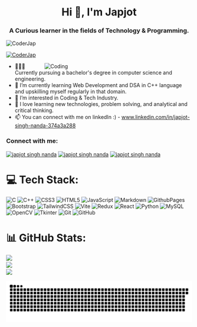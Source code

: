 <h1 align="center">Hi 👋, I'm Japjot </h1>
<h3 align="center">A Curious learner in the fields  of Technology & Programming.</h3>

<p align="left"> <img src="https://komarev.com/ghpvc/?username=CoderJap&label=Profile%20views&color=0e75b6&style=flat" alt="CoderJap" /> </p>

<p align="left"> <a href="https://github.com/ryo-ma/github-profile-trophy"><img src="https://github-profile-trophy.vercel.app/?username=CoderJap" alt="CoderJap" /></a> </p>

<img align="right" alt="Coding" width="400" src = "https://user-images.githubusercontent.com/74038190/212750147-854a394f-fee9-4080-9770-78a4b7ece53f.gif">



- 👨🏻‍🎓 Currently pursuing a bachelor's degree in computer science and engineering.
- 🌱 I’m currently learning Web Development and DSA in C++ language and upskilling myself regularly in that domain.
- 👀 I’m interested in Coding & Tech Industry.
- 💞️ I love learning new technologies, problem solving, and analytical and critical thinking.
- 📫 You can connect with me on linkedIn :) - www.linkedin.com/in/japjot-singh-nanda-374a3a288

<h3 align="left">Connect with me:</h3>
<p align="left">
<a href="https://www.linkedin.com/in/japjot-singh-nanda-374a3a288/" target="blank"><img align="center" src="https://raw.githubusercontent.com/rahuldkjain/github-profile-readme-generator/master/src/images/icons/Social/linked-in-alt.svg" alt="japjot singh nanda" height="30" width="40" /></a>
<a href="https://leetcode.com/CoderJap/" target="blank"><img align="center" src="https://raw.githubusercontent.com/rahuldkjain/github-profile-readme-generator/master/src/images/icons/Social/leet-code.svg" alt="japjot singh nanda" height="30" width="40" /></a>
<a href="https://www.hackerrank.com/profile/japjotwork007" target="blank"><img align="center" src="https://raw.githubusercontent.com/rahuldkjain/github-profile-readme-generator/master/src/images/icons/Social/hackerrank.svg" alt="japjot singh nanda" height="30" width="40" /></a>

</p>

# 💻 Tech Stack:

![C](https://img.shields.io/badge/c-%2300599C.svg?style=for-the-badge&logo=c&logoColor=white) ![C++](https://img.shields.io/badge/c++-%2300599C.svg?style=for-the-badge&logo=c%2B%2B&logoColor=white) ![CSS3](https://img.shields.io/badge/css3-%231572B6.svg?style=for-the-badge&logo=css3&logoColor=white) ![HTML5](https://img.shields.io/badge/html5-%23E34F26.svg?style=for-the-badge&logo=html5&logoColor=white) ![JavaScript](https://img.shields.io/badge/javascript-%23323330.svg?style=for-the-badge&logo=javascript&logoColor=%23F7DF1E) ![Markdown](https://img.shields.io/badge/markdown-%23000000.svg?style=for-the-badge&logo=markdown&logoColor=white) ![GithubPages](https://img.shields.io/badge/github%20pages-121013?style=for-the-badge&logo=github&logoColor=white) ![Bootstrap](https://img.shields.io/badge/bootstrap-%238511FA.svg?style=for-the-badge&logo=bootstrap&logoColor=white) ![TailwindCSS](https://img.shields.io/badge/tailwindcss-%2338B2AC.svg?style=for-the-badge&logo=tailwind-css&logoColor=white) ![Vite](https://img.shields.io/badge/vite-%23646CFF.svg?style=for-the-badge&logo=vite&logoColor=white) ![Redux](https://img.shields.io/badge/redux-%23593d88.svg?style=for-the-badge&logo=redux&logoColor=white) ![React](https://img.shields.io/badge/react-%2320232a.svg?style=for-the-badge&logo=react&logoColor=%2361DAFB) ![Python](https://img.shields.io/badge/python-3670A0?style=for-the-badge&logo=python&logoColor=ffdd54) ![MySQL](https://img.shields.io/badge/mysql-4479A1.svg?style=for-the-badge&logo=mysql&logoColor=white)  ![OpenCV](https://img.shields.io/badge/opencv-%23150458.svg?style=for-the-badge&logo=opencv&logoColor=white) ![Tkinter](https://img.shields.io/badge/tkinter-%23150458.svg?style=for-the-badge&logo=tkinter&logoColor=white) ![Git](https://img.shields.io/badge/git-%23F05033.svg?style=for-the-badge&logo=git&logoColor=white) ![GitHub](https://img.shields.io/badge/github-%23121011.svg?style=for-the-badge&logo=github&logoColor=white)

# 📊 GitHub Stats:
![](https://github-readme-stats.vercel.app/api?username=CoderJap&theme=radical&hide_border=false&include_all_commits=true&count_private=true)<br/>
![](https://github-readme-streak-stats.herokuapp.com/?user=CoderJap&theme=radical&hide_border=false)<br/>
![](https://github-readme-stats.vercel.app/api/top-langs/?username=CoderJap&theme=radical&hide_border=false&include_all_commits=true&count_private=true&layout=compact)

<picture>
  <source media="(prefers-color-scheme: dark)" srcset="https://raw.githubusercontent.com/charankamal20/charankamal20/output/github-contribution-grid-snake-dark.svg">
  <source media="(prefers-color-scheme: light)" srcset="https://raw.githubusercontent.com/charankamal20/charankamal20/output/github-contribution-grid-snake.svg">
  <img alt="github contribution grid snake animation" src="https://raw.githubusercontent.com/charankamal20/charankamal20/output/github-contribution-grid-snake-dark.svg">
</picture>










<!---
CoderJap/CoderJap is a ✨ special ✨ repository because its `README.md` (this file) appears on your GitHub profile.
You can click the Preview link to take a look at your changes.
--->
